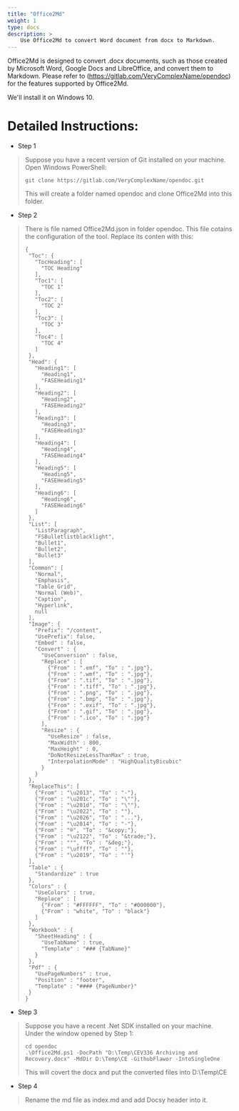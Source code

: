 ```yaml
---
title: "Office2Md"
weight: 1
type: docs
description: >
    Use Office2Md to convert Word document from docx to Markdown.
---
```


Office2Md is designed to convert .docx documents, such as those created by Microsoft Word, Google Docs and LibreOffice, and convert them to Markdown. Please refer to (<https://gitlab.com/VeryComplexName/opendoc>) for the features supported by Office2Md.

We'll install it on Windows 10.

Detailed Instructions:
======================

-   Step 1
>
> Suppose you have a recent version of Git installed on your machine. Open Windows PowerShell:
>```
>git clone https://gitlab.com/VeryComplexName/opendoc.git
>```
>This will create a folder named opendoc and clone Office2Md into this folder.

-   Step 2
>
> There is file named Office2Md.json in folder opendoc. This file cotains the configuration of the tool. Replace its conten with this:
>```
>{
>  "Toc": {
>    "TocHeading": [
>      "TOC Heading"
>    ],
>    "Toc1": [
>      "TOC 1"
>    ],
>    "Toc2": [
>      "TOC 2"
>    ],
>    "Toc3": [
>      "TOC 3"
>    ],
>    "Toc4": [
>      "TOC 4"
>    ]
>  },
>  "Head": {
>    "Heading1": [
>      "Heading1",
>      "FASEHeading1"
>    ],
>    "Heading2": [
>      "Heading2",
>      "FASEHeading2"
>    ],
>    "Heading3": [
>      "Heading3",
>      "FASEHeading3"
>    ],
>    "Heading4": [
>      "Heading4",
>      "FASEHeading4"
>    ],
>    "Heading5": [
>      "Heading5",
>      "FASEHeading5"
>    ],
>    "Heading6": [
>      "Heading6",
>      "FASEHeading6"
>    ]
>  },
>  "List": [
>    "ListParagraph",
>    "FSBulletlistblacklight",
>    "Bullet1",
>    "Bullet2",
>    "Bullet3"
>  ],
>  "Common": [
>    "Normal",
>    "Emphasis",
>    "Table Grid",
>    "Normal (Web)",
>    "Caption",
>    "Hyperlink",
>    null
>  ],
>  "Image": {
>    "Prefix": "/content",
>    "UsePrefix": false,
>    "Embed" : false,
>    "Convert" : {
>      "UseConversion" : false,
>      "Replace" : [
>        {"From" : ".emf", "To" : ".jpg"},
>        {"From" : ".wmf", "To" : ".jpg"},
>        {"From" : ".tif", "To" : ".jpg"},
>        {"From" : ".tiff", "To" : ".jpg"},
>        {"From" : ".png", "To" : ".jpg"},
>        {"From" : ".bmp", "To" : ".jpg"},
>        {"From" : ".exif", "To" : ".jpg"},
>        {"From" : ".gif", "To" : ".jpg"},
>        {"From" : ".ico", "To" : ".jpg"}
>      ],
>      "Resize" : {
>        "UseResize" : false,
>        "MaxWidth" : 800,
>        "MaxHeight" : 0,
>        "DoNotResizeLessThanMax" : true,
>        "InterpolationMode" : "HighQualityBicubic"
>      }
>    }    
>  },
>  "ReplaceThis": [
>    {"From" : "\u2013", "To" : "-"},
>    {"From" : "\u201c", "To" : "\""},
>    {"From" : "\u201d", "To" : "\""},
>    {"From" : "\u2022", "To" : ""},
>    {"From" : "\u2026", "To" : "..."},
>    {"From" : "\u2014", "To" : "-"},
>    {"From" : "®", "To" : "&copy;"},
>    {"From" : "\u2122", "To" : "&trade;"},
>    {"From" : "°", "To" : "&deg;"},
>    {"From" : "\uffff", "To" : ""},
>    {"From" : "\u2019", "To" : "'"}
>  ],
>  "Table" : {
>    "Standardize" : true
>  },
>  "Colors" : {
>    "UseColors" : true,
>    "Replace" : [
>      {"From" : "#FFFFFF", "To" : "#000000"},
>      {"From" : "white", "To" : "black"}
>    ]
>  },
>  "Workbook" : {
>    "SheetHeading" : {
>      "UseTabName" : true,
>      "Template" : "### {TabName}"
>    }
>  },
>  "Pdf" : {
>    "UsePageNumbers" : true,
>    "Position" : "footer",
>    "Template" : "#### {PageNumber}"    
>  }
>}
>```

-   Step 3
>
> Suppose you have a recent .Net SDK installed on your machine. Under the window opened by Step 1:
>```
>cd opendoc
> .\Office2Md.ps1 -DocPath "D:\Temp\CEV336 Archiving and Recovery.docx" -MdDir D:\Temp\CE -GithubFlawor -IntoSingleOne
>```
> This will covert the docx and put the converted files into D:\Temp\CE

-   Step 4
>
> Rename the md file as index.md and add Docsy header into it.